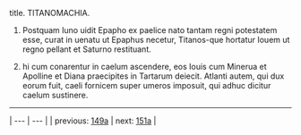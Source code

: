 title. TITANOMACHIA.



1. Postquam Iuno uidit Epapho ex paelice nato tantam regni potestatem esse, curat in uenatu ut Epaphus necetur, Titanos-que hortatur Iouem ut regno pellant et Saturno restituant.



2. hi cum conarentur in caelum ascendere, eos Iouis cum Minerua et Apolline et Diana praecipites in Tartarum deiecit. Atlanti autem, qui dux eorum fuit, caeli fornicem super umeros imposuit, qui adhuc dicitur caelum sustinere.



---

| --- | --- |
| previous: [149a](../149a/) | next: [151a](../151a/) |